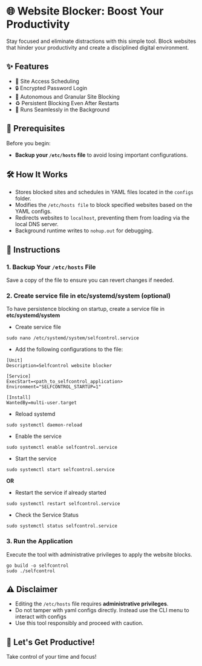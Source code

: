 # 🌐 Website Blocker: Boost Your Productivity

Stay focused and eliminate distractions with this simple tool. Block websites that hinder your productivity and create a disciplined digital environment.

## ✨ Features

- 📅 Site Access Scheduling 
- 🔒 Encrypted Password Login 
- 🛑 Autonomous and Granular Site Blocking
- ♻️ Persistent Blocking Even After Restarts
- 🚀 Runs Seamlessly in the Background

## 🚨 Prerequisites

Before you begin:

- **Backup your `/etc/hosts` file** to avoid losing important configurations.

## 🛠️ How It Works

- Stores blocked sites and schedules in YAML files located in the `configs` folder.
- Modifies the `/etc/hosts file` to block specified websites based on the YAML configs.
- Redirects websites to `localhost`, preventing them from loading via the local DNS server.
- Background runtime writes to `nohup.out` for debugging.

## 📖 Instructions

### 1. Backup Your `/etc/hosts` File

Save a copy of the file to ensure you can revert changes if needed.

### 2. Create service file in etc/systemd/system (optional)

To have persistence blocking on startup, create a service file in **etc/systemd/system**

- Create service file

```
sudo nano /etc/systemd/system/selfcontrol.service
```

- Add the following configurations to the file:

```
[Unit]
Description=Selfcontrol website blocker

[Service]
ExecStart=<path_to_selfcontrol_application>
Environment="SELFCONTROL_STARTUP=1"

[Install]
WantedBy=multi-user.target
```

- Reload systemd

```
sudo systemctl daemon-reload
```

- Enable the service

```
sudo systemctl enable selfcontrol.service
```

- Start the service

```
sudo systemctl start selfcontrol.service
```

**OR**

- Restart the service if already started

```
sudo systemctl restart selfcontrol.service
```

- Check the Service Status

```
sudo systemctl status selfcontrol.service
```

### 3. Run the Application

Execute the tool with administrative privileges to apply the website blocks.

```
go build -o selfcontrol
sudo ./selfcontrol
```

## ⚠️ Disclaimer

- Editing the `/etc/hosts` file requires **administrative privileges**.
- Do not tamper with yaml configs directly. Instead use the CLI menu to interact with configs
- Use this tool responsibly and proceed with caution.

## 🚀 Let's Get Productive!

Take control of your time and focus!
